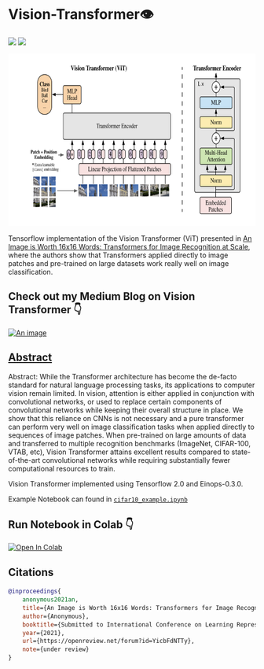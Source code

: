 # Vision-Transformer👁️
[![](https://img.shields.io/badge/Nakshatra-Singh-brightgreen.svg?colorB=ff0000)](https://nakshatrasinghh-io.vercel.app/) [![](https://img.shields.io/hexpm/l/plug)](https://github.com/nakshatrasinghh/Vision-Transformer/blob/main/LICENSE)

<p align="center">
    <img src="vit.PNG" height="350px">
</p>

Tensorflow implementation of the Vision Transformer (ViT) presented in 
[An Image is Worth 16x16 Words: Transformers for Image Recognition at Scale](https://openreview.net/pdf?id=YicbFdNTTy),
where the authors show that Transformers applied directly to image patches and pre-trained on large datasets work really well on image classification.

## Check out my Medium Blog on Vision Transformer 👇

<a href="https://medium.com/@nakshatradsml/vision-transformers-bye-bye-convolutions-e929d022e4ab">
  <img src="https://miro.medium.com/max/968/1*uLuWzCXfq2rt1t_TkuLB8A.png" alt="An image" width="145" height="50">
</a>

## [Abstract](https://openreview.net/forum?id=YicbFdNTTy)
Abstract: While the Transformer architecture has become the de-facto standard for natural language processing tasks, its applications to computer vision remain limited. In vision, attention is either applied in conjunction with convolutional networks, or used to replace certain components of convolutional networks while keeping their overall structure in place. We show that this reliance on CNNs is not necessary and a pure transformer can perform very well on image classification tasks when applied directly to sequences of image patches. When pre-trained on large amounts of data and transferred to multiple recognition benchmarks (ImageNet, CIFAR-100, VTAB, etc), Vision Transformer attains excellent results compared to state-of-the-art convolutional networks while requiring substantially fewer computational resources to train.

Vision Transformer implemented using Tensorflow 2.0 and Einops-0.3.0.

Example Notebook can found in [`cifar10_example.ipynb`](https://github.com/nakshatrasinghh/Vision-Transformer/blob/main/cifar10_example.ipynb)

## Run Notebook in Colab 👇

[![Open In Colab](https://colab.research.google.com/assets/colab-badge.svg)](https://colab.research.google.com/github/nakshatrasinghh/Vision-Transformer/blob/main/cifar10_example.ipynb)

## Citations

```bibtex
@inproceedings{
    anonymous2021an,
    title={An Image is Worth 16x16 Words: Transformers for Image Recognition at Scale},
    author={Anonymous},
    booktitle={Submitted to International Conference on Learning Representations},
    year={2021},
    url={https://openreview.net/forum?id=YicbFdNTTy},
    note={under review}
}
```
